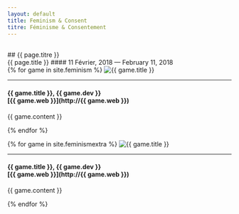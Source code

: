 ```yaml
---
layout: default
title: Feminism & Consent
titre: Féminisme & Consentement
---
```


<section id="games" class="container-fluid content-section text-center bg-lightblue" markdown="1">
<br>
## {{ page.titre }} <br> {{ page.title }}
#### 11 Février, 2018 — February 11, 2018
<br>
</section>

<div class="text-justify" markdown="1">
{% for game in site.feminism %}
<img src="/img/{{ game.tag }}/{{ game.img }}" alt="{{ game.title }}" class="img-responsive; {{ game.dir }}">

---

#### {{ game.title }}, {{ game.dev }}<br>[{{ game.web }}](http://{{ game.web }})
{{ game.content }}

{% endfor %}

{% for game in site.feminismextra %}
<img src="/img/{{ game.tag }}/{{ game.img }}" alt="{{ game.title }}" class="img-responsive; {{ game.dir }}">

---

#### {{ game.title }}, {{ game.dev }}<br>[{{ game.web }}](http://{{ game.web }})
{{ game.content }}

{% endfor %}
</div>
